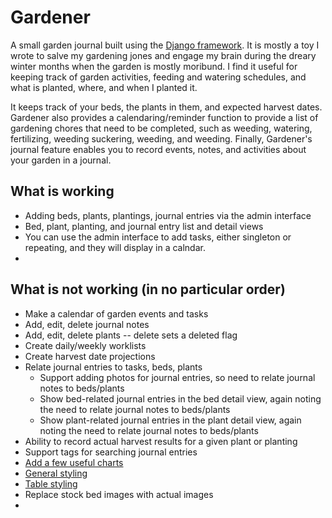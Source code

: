 # Gardener

A small garden journal built using
the [Django framework](https://www.djangoproject.com/). It is mostly a
toy I wrote to salve my gardening jones and engage my brain during the dreary
winter
months when the
garden is mostly moribund. I find it useful for keeping track of garden
activities, feeding and
watering schedules, and what is planted, where, and when I planted it.

It keeps track of your beds, the plants in them, and expected harvest dates.
Gardener also provides a
calendaring/reminder function to provide a list of gardening chores that need to
be completed, such as weeding,
watering, fertilizing, weeding suckering, weeding, and weeding. Finally,
Gardener's journal feature enables you to
record events, notes, and activities about your garden in a journal.

## What is working

- Adding beds, plants, plantings, journal entries via the admin interface
- Bed, plant, planting, and journal entry list and detail views
- You can use the admin interface to add tasks, either singleton or repeating, and they will display in a calndar.
- 

## What is not working (in no particular order)

- Make a calendar of garden events and tasks
- Add, edit, delete journal notes
- Add, edit, delete plants -- delete sets a deleted flag
- Create daily/weekly worklists
- Create harvest date projections
- Relate journal entries to tasks, beds, plants
  - Support adding photos for journal entries, so need to relate journal notes to beds/plants
  - Show bed-related journal entries in the bed detail view, again noting the need to relate journal notes to beds/plants
  - Show plant-related journal entries in the plant detail view, again noting the need to relate journal notes to beds/plants
- Ability to record actual harvest results for a given plant or planting
- Support tags for searching journal entries
- [Add a few useful charts](git@github.com:RamezIssac/django-slick-reporting.git)
- [General styling](https://getbootstrap.com)
- [Table styling](git@github.com:jieter/django-tables2.git)
- Replace stock bed images with actual images
- 
